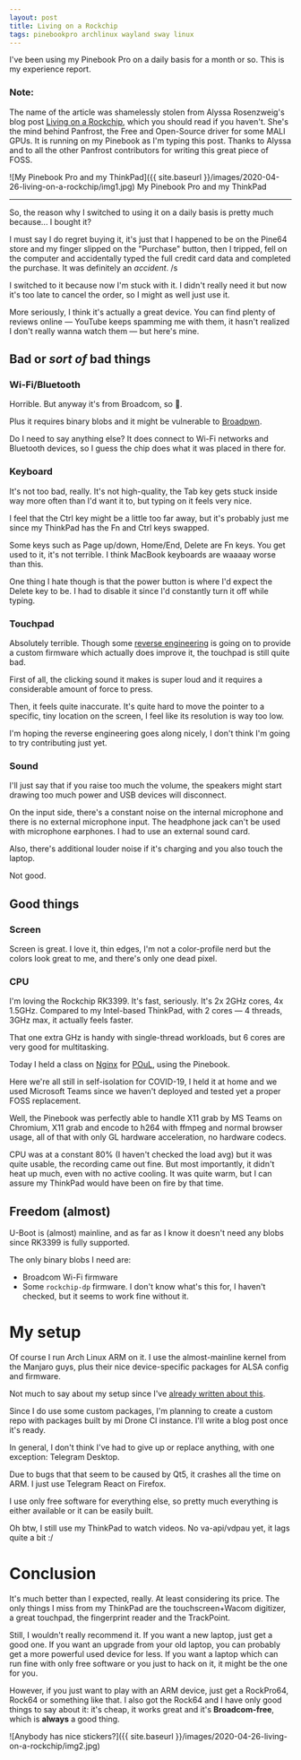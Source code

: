 ```yaml
---
layout: post
title: Living on a Rockchip
tags: pinebookpro archlinux wayland sway linux 
---
```


I've been using my Pinebook Pro on a daily basis for a month or so.
This is my experience report.

### Note:

The name of the article was shamelessly stolen from Alyssa Rosenzweig's
blog post [Living on a Rockchip](https://rosenzweig.io/blog/living-on-a-rockchip.html),
which you should read if you haven't. She's the mind behind Panfrost,
the Free and Open-Source driver for some MALI GPUs. It is running on
my Pinebook as I'm typing this post. Thanks to Alyssa and to all the
other Panfrost contributors for writing this great piece of FOSS.

![My Pinebook Pro and my ThinkPad]({{ site.baseurl }}/images/2020-04-26-living-on-a-rockchip/img1.jpg)
My Pinebook Pro and my ThinkPad

----

So, the reason why I switched to using it on a daily basis is pretty much
because... I bought it?

I must say I do regret buying it, it's just that I happened to be on the
Pine64 store and my finger slipped on the "Purchase" button, then I
tripped, fell on the computer and accidentally typed the full credit card
data and completed the purchase. It was definitely an *accident*. /s

I switched to it because now I'm stuck with it. I didn't really need it
but now it's too late to cancel the order, so I might as well just use it.

More seriously, I think it's actually a great device. You can find plenty
of reviews online — YouTube keeps spamming me with them, it hasn't
realized I don't really wanna watch them — but here's mine.


## Bad or *sort of* bad things
### Wi-Fi/Bluetooth

Horrible. But anyway it's from Broadcom, so 🤷.

Plus it requires binary blobs and it might be vulnerable to 
[Broadpwn](https://blog.exodusintel.com/2017/07/26/broadpwn/).

Do I need to say anything else? It does connect to Wi-Fi networks
and Bluetooth devices, so I guess the chip does what it was placed in
there for.

### Keyboard

It's not too bad, really. It's not high-quality, the Tab key gets stuck
inside way more often than I'd want it to, but typing on it feels very
nice.

I feel that the Ctrl key might be a little too far away, but it's
probably just me since my ThinkPad has the Fn and Ctrl keys swapped.

Some keys such as Page up/down, Home/End, Delete are Fn keys. You get
used to it, it's not terrible. I think MacBook keyboards are waaaay
worse than this.

One thing I hate though is that the power button is where I'd expect the
Delete key to be. I had to disable it since I'd constantly turn it off
while typing.

### Touchpad

Absolutely terrible. Though some [reverse engineering](https://github.com/jackhumbert/pinebook-pro-keyboard-updater#revised-firmware)
is going on to provide a custom firmware which actually does improve it,
the touchpad is still quite bad.

First of all, the clicking sound it makes is super loud and it requires
a considerable amount of force to press.

Then, it feels quite inaccurate. It's quite hard to move the pointer to
a specific, tiny location on the screen, I feel like its resolution is
way too low.

I'm hoping the reverse engineering goes along nicely, I don't think I'm
going to try contributing just yet.

### Sound

I'll just say that if you raise too much the volume, the speakers might
start drawing too much power and USB devices will disconnect.

On the input side, there's a constant noise on the internal microphone
and there is no external microphone input. The headphone jack can't be
used with microphone earphones. I had to use an external sound card.

Also, there's additional louder noise if it's charging and you also touch
the laptop.

Not good.

## Good things
### Screen

Screen is great. I love it, thin edges, I'm not a color-profile nerd but the
colors look great to me, and there's only one dead pixel.

### CPU

I'm loving the Rockchip RK3399. It's fast, seriously. It's 2x 2GHz cores,
4x 1.5GHz. Compared to my Intel-based ThinkPad, with 2 cores — 4 threads,
3GHz max, it actually feels faster.

That one extra GHz is handy with single-thread workloads, but 6 cores are
very good for multitasking.

Today I held a class on [Nginx](https://slides.poul.org/2020/linux/Nginx/)
for [POuL](https://poul.org), using the Pinebook.

Here we're all still in self-isolation for COVID-19, I held it at home and
we used Microsoft Teams since we haven't deployed and tested yet a proper
FOSS replacement.

Well, the Pinebook was perfectly able to handle X11 grab by MS Teams on
Chromium, X11 grab and encode to h264 with ffmpeg and normal browser usage,
all of that with only GL hardware acceleration, no hardware codecs.

CPU was at a constant 80% (I haven't checked the load avg) but it was quite
usable, the recording came out fine. But most importantly, it didn't heat
up much, even with no active cooling. It was quite warm, but I can assure
my ThinkPad would have been on fire by that time.


## Freedom (almost)

U-Boot is (almost) mainline, and as far as I know it doesn't need any blobs
since RK3399 is fully supported.

The only binary blobs I need are:

- Broadcom Wi-Fi firmware
- Some `rockchip-dp` firmware. I don't know what's this for, I haven't checked,
  but it seems to work fine without it.

# My setup

Of course I run Arch Linux ARM on it. I use the almost-mainline kernel from
the Manjaro guys, plus their nice device-specific packages for ALSA config
and firmware.

Not much to say about my setup since I've [already written about this](https://blog.depau.eu/2020/01/06/why-i-use-arch/).

Since I do use some custom packages, I'm planning to create a custom repo
with packages built by mi Drone CI instance. I'll write a blog post once
it's ready.

In general, I don't think I've had to give up or replace anything, with one
exception: Telegram Desktop.

Due to bugs that that seem to be caused by Qt5, it crashes all the time on
ARM. I just use Telegram React on Firefox.

I use only free software for everything else, so pretty much everything is
either available or it can be easily built.

Oh btw, I still use my ThinkPad to watch videos. No va-api/vdpau yet, it
lags quite a bit :/

# Conclusion

It's much better than I expected, really. At least considering its price.
The only things I miss from my ThinkPad are the touchscreen+Wacom digitizer,
a great touchpad, the fingerprint reader and the TrackPoint.

Still, I wouldn't really recommend it. If you want a new laptop, just get
a good one. If you want an upgrade from your old laptop, you can probably
get a more powerful used device for less. If you want a laptop which can
run fine with only free software or you just to hack on it, it might be the
one for you.

However, if you just want to play with an ARM device, just get a RockPro64,
Rock64 or something like that. I also got the Rock64 and I have only good
things to say about it: it's cheap, it works great and it's
**Broadcom-free**, which is **always** a good thing.

![Anybody has nice stickers?]({{ site.baseurl }}/images/2020-04-26-living-on-a-rockchip/img2.jpg)

